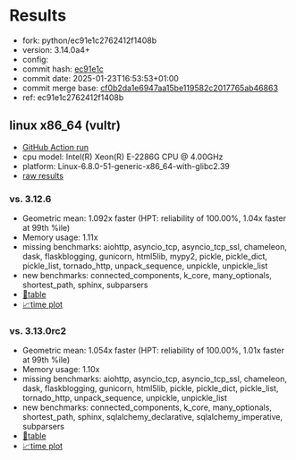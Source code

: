 # Results

- fork: python/ec91e1c2762412f1408b
- version: 3.14.0a4+
- config: 
- commit hash: [ec91e1c](https://github.com/python/cpython/commit/ec91e1c)
- commit date: 2025-01-23T16:53:53+01:00
- commit merge base: [cf0b2da1e6947aa15be119582c2017765ab46863](https://github.com/python/cpython/commit/cf0b2da1e6947aa15be119582c2017765ab46863)
- ref: ec91e1c2762412f1408b

## linux x86_64 (vultr)

- [GitHub Action run](https://github.com/facebookexperimental/free-threading-benchmarking/actions/runs/12934444280)
- cpu model: Intel(R) Xeon(R) E-2286G CPU @ 4.00GHz
- platform: Linux-6.8.0-51-generic-x86_64-with-glibc2.39
- [raw results](bm-20250123-vultr-x86_64-python-ec91e1c2762412f1408b-3.14.0a4%2B-ec91e1c.json)

### vs. 3.12.6

- Geometric mean: 1.092x faster (HPT: reliability of 100.00%, 1.04x faster at 99th %ile)
- Memory usage: 1.11x
- missing benchmarks: aiohttp, asyncio_tcp, asyncio_tcp_ssl, chameleon, dask, flaskblogging, gunicorn, html5lib, mypy2, pickle, pickle_dict, pickle_list, tornado_http, unpack_sequence, unpickle, unpickle_list
- new benchmarks: connected_components, k_core, many_optionals, shortest_path, sphinx, subparsers
- [📄table](bm-20250123-vultr-x86_64-python-ec91e1c2762412f1408b-3.14.0a4%2B-ec91e1c-vs-3.12.6.md)
- [📈time plot](bm-20250123-vultr-x86_64-python-ec91e1c2762412f1408b-3.14.0a4%2B-ec91e1c-vs-3.12.6.svg)

### vs. 3.13.0rc2

- Geometric mean: 1.054x faster (HPT: reliability of 100.00%, 1.01x faster at 99th %ile)
- Memory usage: 1.10x
- missing benchmarks: aiohttp, asyncio_tcp, asyncio_tcp_ssl, chameleon, dask, flaskblogging, gunicorn, html5lib, pickle, pickle_dict, pickle_list, tornado_http, unpack_sequence, unpickle, unpickle_list
- new benchmarks: connected_components, k_core, many_optionals, shortest_path, sphinx, sqlalchemy_declarative, sqlalchemy_imperative, subparsers
- [📄table](bm-20250123-vultr-x86_64-python-ec91e1c2762412f1408b-3.14.0a4%2B-ec91e1c-vs-3.13.0rc2.md)
- [📈time plot](bm-20250123-vultr-x86_64-python-ec91e1c2762412f1408b-3.14.0a4%2B-ec91e1c-vs-3.13.0rc2.svg)

